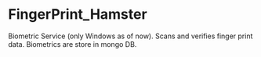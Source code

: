 # FingerPrint_Hamster
Biometric Service (only Windows as of now). Scans and verifies finger print data. Biometrics are store in mongo DB.
